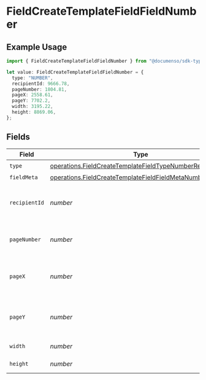 # FieldCreateTemplateFieldFieldNumber

## Example Usage

```typescript
import { FieldCreateTemplateFieldFieldNumber } from "@documenso/sdk-typescript/models/operations";

let value: FieldCreateTemplateFieldFieldNumber = {
  type: "NUMBER",
  recipientId: 9666.78,
  pageNumber: 1804.81,
  pageX: 2558.61,
  pageY: 7702.2,
  width: 3195.22,
  height: 8869.06,
};
```

## Fields

| Field                                                                                                                                  | Type                                                                                                                                   | Required                                                                                                                               | Description                                                                                                                            |
| -------------------------------------------------------------------------------------------------------------------------------------- | -------------------------------------------------------------------------------------------------------------------------------------- | -------------------------------------------------------------------------------------------------------------------------------------- | -------------------------------------------------------------------------------------------------------------------------------------- |
| `type`                                                                                                                                 | [operations.FieldCreateTemplateFieldTypeNumberRequest1](../../models/operations/fieldcreatetemplatefieldtypenumberrequest1.md)         | :heavy_check_mark:                                                                                                                     | N/A                                                                                                                                    |
| `fieldMeta`                                                                                                                            | [operations.FieldCreateTemplateFieldFieldMetaNumberRequest](../../models/operations/fieldcreatetemplatefieldfieldmetanumberrequest.md) | :heavy_minus_sign:                                                                                                                     | N/A                                                                                                                                    |
| `recipientId`                                                                                                                          | *number*                                                                                                                               | :heavy_check_mark:                                                                                                                     | The ID of the recipient to create the field for.                                                                                       |
| `pageNumber`                                                                                                                           | *number*                                                                                                                               | :heavy_check_mark:                                                                                                                     | The page number the field will be on.                                                                                                  |
| `pageX`                                                                                                                                | *number*                                                                                                                               | :heavy_check_mark:                                                                                                                     | The X coordinate of where the field will be placed.                                                                                    |
| `pageY`                                                                                                                                | *number*                                                                                                                               | :heavy_check_mark:                                                                                                                     | The Y coordinate of where the field will be placed.                                                                                    |
| `width`                                                                                                                                | *number*                                                                                                                               | :heavy_check_mark:                                                                                                                     | The width of the field.                                                                                                                |
| `height`                                                                                                                               | *number*                                                                                                                               | :heavy_check_mark:                                                                                                                     | The height of the field.                                                                                                               |